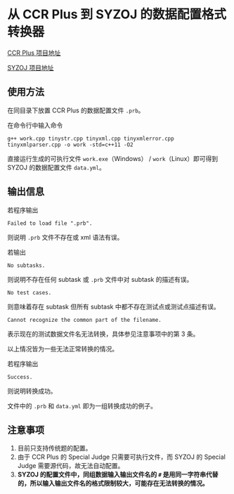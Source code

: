 # 从 CCR Plus 到 SYZOJ 的数据配置格式转换器

[CCR Plus 项目地址](https://github.com/sxyzccr/CCR-Plus)

[SYZOJ 项目地址](https://github.com/syzoj/syzoj)

## 使用方法

在同目录下放置 CCR Plus 的数据配置文件 `.prb`。

在命令行中输入命令

```plain
g++ work.cpp tinystr.cpp tinyxml.cpp tinyxmlerror.cpp tinyxmlparser.cpp -o work -std=c++11 -O2
```

直接运行生成的可执行文件 `work.exe`（Windows） / `work`（Linux）即可得到 SYZOJ 的数据配置文件 `data.yml`。

## 输出信息

若程序输出

```plain
Failed to load file ".prb".
```

则说明 `.prb` 文件不存在或 xml 语法有误。

若输出

```plain
No subtasks.
```

则说明不存在任何 subtask 或 `.prb` 文件中对 subtask 的描述有误。

```plain
No test cases.
```

则意味着存在 subtask 但所有 subtask 中都不存在测试点或测试点描述有误。

```plain
Cannot recognize the common part of the filename.
```

表示现在的测试数据文件名无法转换，具体参见注意事项中的第 3 条。

以上情况皆为一些无法正常转换的情况。

若程序输出

```plain
Success.
```

则说明转换成功。

文件中的 `.prb` 和 `data.yml` 即为一组转换成功的例子。

## 注意事项

1. 目前只支持传统题的配置。
2. 由于 CCR Plus 的 Special Judge 只需要可执行文件，而 SYZOJ 的 Special Judge 需要源代码，故无法自动配置。
3. **SYZOJ 的配置文件中，同组数据输入输出文件名的 `#` 是用同一字符串代替的，所以输入输出文件名的格式限制较大，可能存在无法转换的情况。**
